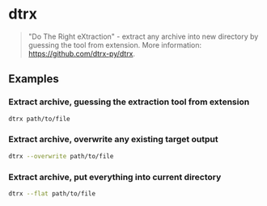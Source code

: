 # dtrx

> "Do The Right eXtraction" - extract any archive into new directory by guessing the tool from extension. More information: <https://github.com/dtrx-py/dtrx>.

## Examples

### Extract archive, guessing the extraction tool from extension

```bash
dtrx path/to/file
```

### Extract archive, overwrite any existing target output

```bash
dtrx --overwrite path/to/file
```

### Extract archive, put everything into current directory

```bash
dtrx --flat path/to/file
```
